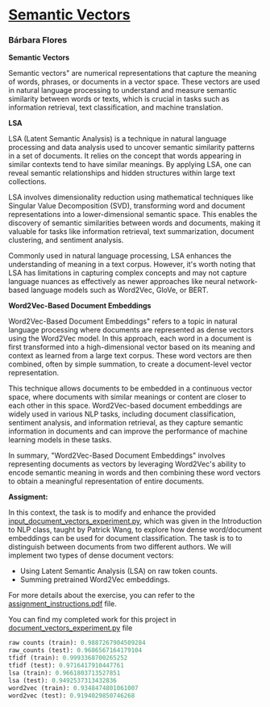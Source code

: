 # [Semantic Vectors](https://github.com/BarbaraPFloresRios/IDS703_NLP_NaturalLanguageProcessing/tree/main/20231101_SemanticVectors)
### Bárbara Flores

**Semantic Vectors**

Semantic vectors" are numerical representations that capture the meaning of words, phrases, or documents in a vector space. These vectors are used in natural language processing to understand and measure semantic similarity between words or texts, which is crucial in tasks such as information retrieval, text classification, and machine translation.

**LSA**

LSA (Latent Semantic Analysis) is a technique in natural language processing and data analysis used to uncover semantic similarity patterns in a set of documents. It relies on the concept that words appearing in similar contexts tend to have similar meanings. By applying LSA, one can reveal semantic relationships and hidden structures within large text collections.

LSA involves dimensionality reduction using mathematical techniques like Singular Value Decomposition (SVD), transforming word and document representations into a lower-dimensional semantic space. This enables the discovery of semantic similarities between words and documents, making it valuable for tasks like information retrieval, text summarization, document clustering, and sentiment analysis.

Commonly used in natural language processing, LSA enhances the understanding of meaning in a text corpus. However, it's worth noting that LSA has limitations in capturing complex concepts and may not capture language nuances as effectively as newer approaches like neural network-based language models such as Word2Vec, GloVe, or BERT.

**Word2Vec-Based Document Embeddings**

Word2Vec-Based Document Embeddings" refers to a topic in natural language processing where documents are represented as dense vectors using the Word2Vec model. In this approach, each word in a document is first transformed into a high-dimensional vector based on its meaning and context as learned from a large text corpus. These word vectors are then combined, often by simple summation, to create a document-level vector representation.

This technique allows documents to be embedded in a continuous vector space, where documents with similar meanings or content are closer to each other in this space. Word2Vec-based document embeddings are widely used in various NLP tasks, including document classification, sentiment analysis, and information retrieval, as they capture semantic information in documents and can improve the performance of machine learning models in these tasks.

In summary, "Word2Vec-Based Document Embeddings" involves representing documents as vectors by leveraging Word2Vec's ability to encode semantic meaning in words and then combining these word vectors to obtain a meaningful representation of entire documents.

**Assigment:**

In this context, the task is to modify and enhance the provided [input_document_vectors_experiment.py](https://github.com/BarbaraPFloresRios/IDS703_NLP_NaturalLanguageProcessing/blob/main/20231101_SemanticVectors/input_document_vectors_experiment.py), which was given in the Introduction to NLP class, taught by Patrick Wang, to explore how dense word/document embeddings can be used for document classification. The task is to to distinguish between documents from two different authors. We will implement two types of dense document vectors:


- Using Latent Semantic Analysis (LSA) on raw token counts.
- Summing pretrained Word2Vec embeddings.

For more details about the exercise, you can refer to the [assignment_instructions.pdf](https://github.com/BarbaraPFloresRios/IDS703_NLP_NaturalLanguageProcessing/blob/main/20231101_SemanticVectors/%20assignment_instructions.pdf) file.

You can find my completed work for this project in [document_vectors_experiment.py](https://github.com/BarbaraPFloresRios/IDS703_NLP_NaturalLanguageProcessing/blob/main/20231101_SemanticVectors/document_vectors_experiment.py) file


```python
raw counts (train): 0.9887267904509284
raw_counts (test): 0.9686567164179104
tfidf (train): 0.9993368700265252
tfidf (test): 0.9716417910447761
lsa (train): 0.9661803713527851
lsa (test): 0.9492537313432836
word2vec (train): 0.9348474801061007
word2vec (test): 0.9194029850746268
```
